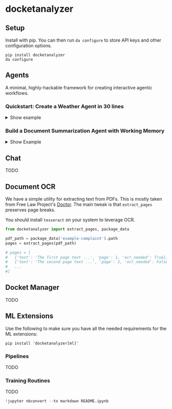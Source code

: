 # docketanalyzer

## Setup

Install with pip. You can then run `da configure` to store API keys and other configuration options.

```
pip install docketanalyzer
da configure
```

## Agents

A minimal, highly-hackable framework for creating interactive agentic workflows.

### Quickstart: Create a Weather Agent in 30 lines

<details>
<summary>Show example</summary>

#### 1. Define some tools.


```python
from enum import Enum
from pydantic import Field
from docketanalyzer import Agent, BaseTool, notabs

class Unit(str, Enum):
    f = 'f'
    c = 'c'

class get_weather(BaseTool):
    """
    Determine the weather in a specified location.
    """
    location: str = Field(..., description="The location to get the weather for.")
    unit: Unit = Field(..., description="The unit of temperature: 'f' for Fahrenheit or 'c' for Celsius.")

    def __call__(self):
        tool_output = user_output = (
            f"## Tool Output\n\n```\nThe weather in {self.location} is currently 90 degrees {self.unit}.\n```"
            f"\n\nWe have exchanged {len(self.agent.messages)} messages."
        )
        return tool_output, user_output
```

#### 2. Create an agent with tools and instructions.


```python
class WeatherAgent(Agent):
    name = "weather-agent"
    tools = [get_weather]
    instructions = notabs("""
    Chat with the user about whatever. If they ask about the weather, use your neat weather tool!
    You are *really* excited about getting to use your weather tool.
    Even when talking about other stuff, subtly nudge the conversation towards the weather.
    Be subtle though! Don't let the user catch on. Make them think it was *their* idea to ask about the weather.
    """)
```

#### 3. Build a UI for your agent.


```python
import gradio as gr

agent = WeatherAgent()

def chat_fn(text):
    for streaming_message in agent(text):
        yield gr.Chatbot(agent.get_gradio_messages())

with gr.Blocks() as demo:
    chatbot = gr.Chatbot(type="messages")
    msg_input = gr.Textbox(show_label=False, submit_btn=True)
    msg = gr.Textbox(visible=False, interactive=False)

    msg_input.submit(
        lambda x: ("", x), [msg_input], [msg_input, msg],
    ).then(chat_fn, [msg], [chatbot])

demo.launch()
```

</details>


### Build a Document Summarization Agent with Working Memory

<details>
<summary>Show Example</summary>

In this example we create an agent with a self-managed working memory that it can update. This is useful for tasks where you want to update or truncate the agent's message history at each step to save on context tokens.

#### 1. Add some tools

The `WorkingMemoryMixin` comes with three tools for adding/editing/deleting items in working memory. So we will create one additional tool for the model to signal when it's ready to move on to the next page. The `next_page` tool will interrupt and end the chat stream before the model can respond with a message about the tools it just used (which are wasted tokens for a more automated workflow like this one).


```python
from tqdm import tqdm
from docketanalyzer import Agent, BaseTool, WorkingMemoryMixin, extract_pages, notabs, package_data

class next_page(BaseTool):
    """
    Move to the next page of the document. Always call this after your working memory updates.
    """

    def __call__(self):
        self.agent.done = True
        return 'Success', None
```

#### 2. Create an agent with working memory

To use the `WorkingMemoryMixin` effectively, you should update your `agent.messages` to include your working memory state in `agent.working_memory_text`.

For agents `__call__` is intended to be the main entrypoint for using an agent. By defauly `__call__` simply wraps `agent.chat`, however this should be overriden for more custom workflows.

We also include a few hooks you can override for adding event handlers `on_tool_call` and `on_new_message`.


```python
class DocumentAgent(Agent, WorkingMemoryMixin):
    name = 'doc_agent'
    tools = [next_page]
    instructions= notabs("""
    We are summarizing long documents. We will do this in two stages:
    - First you will iterate through the pages of the document building up a list of notes.
    - Then there will be a summarization stage where you will use your notes to produce a final output.

    We are currently on the first stage. You will only be able to see the current page and your working memory state.
    Use your tools to add, edit, and delete notes in your working memory.
    These notes should be long, informative, and useful for the summarization stage.
    At the same time, you should edit and delete these notes to keep them concise as they do contribute to your context window.
    Include references to specific page numbers and quotes from the original text where appropriate.
    Call tools as needed until you are ready to proceed to the next page.
    Do not respond with any messages to the user. Just use your tools.
    """)

    def __init__(self, pages_per_step=5):
        super().__init__() # always call super if you override __init__!
        self.pages_per_step = pages_per_step
        self.clear()

    def clear(self):
        super().clear() # same for agent.clear
        self.pages = []
        self.current_page = 0
        self.summary = None

    @property
    def working_memory_tokens(self):
        return len(self.chat_model.tokenize(self.working_memory_text))

    @property
    def state_message(self): # we will use this as the user message
        template = notabs("""
        # Current State

        <working_memory>
        {working_memory}
        </working_memory>

        Your working memory is currently using {working_memory_tokens}. 
        Try to keep this below 8000 tokens by consolidating these notes.

        <pages>
        {pages}
        </pages>

        We are currently viewing pages {start} to {end} of {total_pages}.
        """)
        pages_text = [x['text'] for x in self.pages[self.current_page:self.current_page + self.pages_per_step]]
        pages_text = '\n\n---\n\n'.join(pages_text)
        text = template.replace('{working_memory}', self.working_memory_text)
        text = text.replace('{working_memory_tokens}', str(self.working_memory_tokens))
        text = text.replace('{pages}', pages_text)
        text = text.replace('{start}', str(self.current_page + 1))
        text = text.replace('{end}', str(self.current_page + 5))
        text = text.replace('{total_pages}', str(len(self.pages)))
        return text

    def summarize(self): # A one-off chat to get the final summary
        print("generating final summary")
        notes = '\n'.join(['- ' + x for x in self.working_memory])
        prompt = notabs(f"""
        We are summarizing a long document. We have condensed the document into the following notes:

        {notes}

        Generate a narrative-driven summary about the document based on these notes.
        Go into as much detail as possible, and make sure to reference specific page numbers and quotes from the original text where available.
        Aim for a final summary between 2000 and 4000 tokens.
        """)
        self.summary = self.chat_model(prompt, **self.chat_args)
        return self.summary
    
    def __call__(self, pages): # Custom entrypoint for processing iteratively self.pages_per_step pages at a time
        self.clear()
        self.pages = pages
        for current_page in tqdm(list(range(0, len(self.pages), self.pages_per_step))):
            self.current_page = current_page
            self.messages = [] # at each step we reset the message history
            for streaming_message in self.chat(self.state_message):
                yield streaming_message
        self.summarize()
    
    def on_tool_call(self, tool_name, arguments, tool_output, user_output):
        print("Page:", self.current_page, "Working Memory Tokens:", self.working_memory_tokens, "> using tool:", tool_name, arguments)
    
    def on_new_message(self):
        print(self.messages[-1]['content'])
```

#### Run the agent

We will first extract the text from a pdf.


```python
pdf_path = package_data('example-complaint').path
pages = extract_pages(pdf_path)
len(pages)
```

Iterate through the agent's stream.


```python
agent = DocumentAgent()
for _ in agent(pages):
    pass
```

And now we can view the agent's final summary:


```python
from pprint import pprint

print(len(agent.chat_model.tokenize(agent.summary)), "tokens")
pprint(agent.summary)
```

</details>

## Chat

TODO

## Document OCR

We have a simple utility for extracting text from PDFs. This is mostly taken from Free Law Project's [Doctor](https://github.com/freelawproject/doctor). The main tweak is that `extract_pages` preserves page breaks. 

You should install `tesseract` on your system to leverage OCR.


```python
from docketanalyzer import extract_pages, package_data

pdf_path = package_data('example-complaint').path
pages = extract_pages(pdf_path)

# pages = [
#   {'text': 'The first page text ...', 'page': 1, 'ocr_needed': True},
#   {'text': 'The second page text ...', 'page': 2, 'ocr_needed': False},
#   ...
#]
```

## Docket Manager

TODO

## ML Extensions

Use the following to make sure you have all the needed requirements for the ML extensions:

```
pip install 'docketanalyzer[ml]'
```

### Pipelines

TODO

### Training Routines

TODO

</details>


```python
!jupyter nbconvert --to markdown README.ipynb
```

